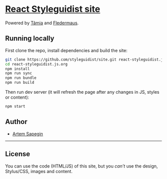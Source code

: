 # [React Styleguidist site](http://react-styleguidist.js.org)

Powered by [Tâmia](http://tamiadev.github.io/tamia/) and [Fledermaus](https://github.com/sapegin/fledermaus).

## Running locally

First clone the repo, install dependencies and build the site:

```bash
git clone https://github.com/styleguidist/site.git react-styleguidist.js.org
cd react-styleguidist.js.org
npm install
npm run sync
npm run bundle
npm run build
```

Then run dev server (it will refresh the page after any changes in JS, styles or content):

```bash
npm start
```

## Author

* [Artem Sapegin](http://sapegin.me)

---

## License

You can use the code (HTML/JS) of this site, but you *can’t* use the design, Stylus/CSS, images and content.
